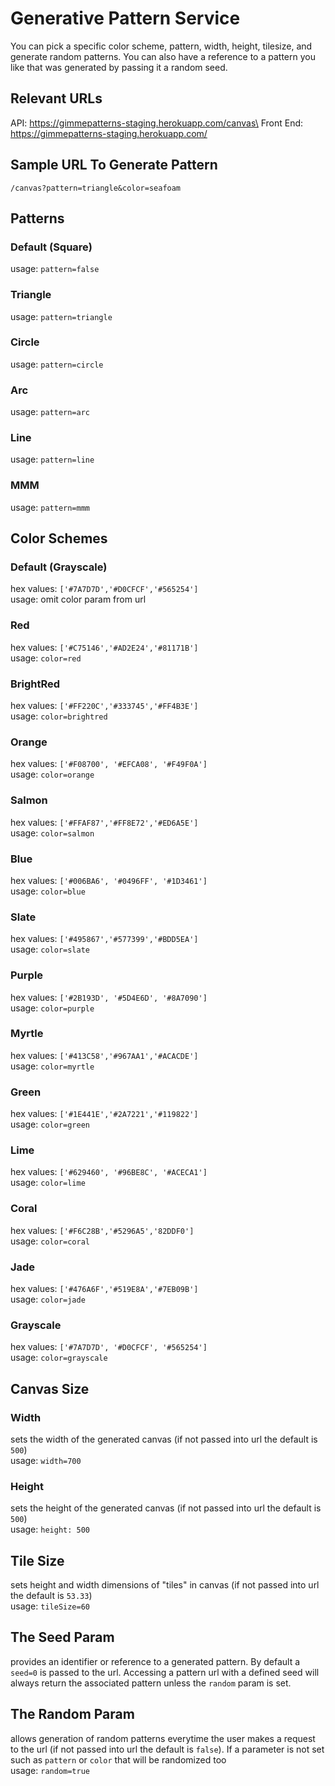 # Generative Pattern Service

You can pick a specific color scheme, pattern, width, height, tilesize, and generate random patterns. You can also have a reference to a pattern you like that was generated by passing it a random seed.

## Relevant URLs

API: https://gimmepatterns-staging.herokuapp.com/canvas\
Front End: https://gimmepatterns-staging.herokuapp.com/

## Sample URL To Generate Pattern

`/canvas?pattern=triangle&color=seafoam`

## Patterns

### Default (Square)

usage: `pattern=false`

### Triangle

usage: `pattern=triangle`

### Circle

usage: `pattern=circle`

### Arc

usage: `pattern=arc`

### Line

usage: `pattern=line`

### MMM

usage: `pattern=mmm`

## Color Schemes

### Default (Grayscale)

hex values: `['#7A7D7D','#D0CFCF','#565254']`\
usage: omit color param from url

### Red

hex values: `['#C75146','#AD2E24','#81171B']`\
usage: `color=red`

### BrightRed

hex values: `['#FF220C','#333745','#FF4B3E']`\
usage: `color=brightred`

### Orange

hex values: `['#F08700', '#EFCA08', '#F49F0A']`\
usage: `color=orange`

### Salmon

hex values: `['#FFAF87','#FF8E72','#ED6A5E']`\
usage: `color=salmon`

### Blue

hex values: `['#006BA6', '#0496FF', '#1D3461']`\
usage: `color=blue`

### Slate

hex values: `['#495867','#577399','#BDD5EA']`\
usage: `color=slate`

### Purple

hex values: `['#2B193D', '#5D4E6D', '#8A7090']`\
usage: `color=purple`

### Myrtle

hex values: `['#413C58','#967AA1','#ACACDE']`\
usage: `color=myrtle`

### Green

hex values: `['#1E441E','#2A7221','#119822']`\
usage: `color=green`

### Lime

hex values: `['#629460', '#96BE8C', '#ACECA1']`\
usage: `color=lime`

### Coral

hex values: `['#F6C28B','#5296A5','82DDF0']`\
usage: `color=coral`

### Jade

hex values: `['#476A6F','#519E8A','#7EB09B']`\
usage: `color=jade`

### Grayscale

hex values: `['#7A7D7D', '#D0CFCF', '#565254']`\
usage: `color=grayscale`

## Canvas Size

### Width

sets the width of the generated canvas (if not passed into url the default is `500`)\
usage: `width=700`

### Height

sets the height of the generated canvas (if not passed into url the default is `500`)\
usage: `height: 500`

## Tile Size

sets height and width dimensions of "tiles" in canvas (if not passed into url the default is `53.33`)\
usage: `tileSize=60`

## The Seed Param

provides an identifier or reference to a generated pattern. By default a `seed=0` is passed to the url. Accessing a pattern url with a defined seed will always return the associated pattern unless the `random` param is set.

## The Random Param

allows generation of random patterns everytime the user makes a request to the url (if not passed into url the default is `false`). If a parameter is not set such as `pattern` or `color` that will be randomized too\
usage: `random=true`
